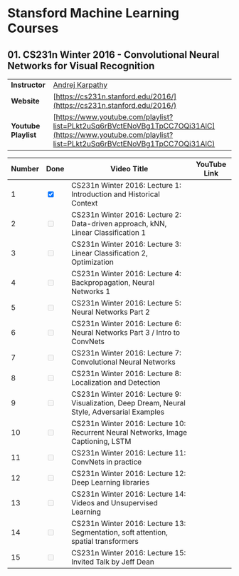 # Stansford Machine Learning Courses


## 01. CS231n Winter 2016 - Convolutional Neural Networks for Visual Recognition

| | |
|-|-|
| **Instructor**       | [Andrej Karpathy](https://karpathy.ai/)|
| **Website**          | [https://cs231n.stanford.edu/2016/](https://cs231n.stanford.edu/2016/)    |
| **Youtube Playlist** | [https://www.youtube.com/playlist?list=PLkt2uSq6rBVctENoVBg1TpCC7OQi31AlC](https://www.youtube.com/playlist?list=PLkt2uSq6rBVctENoVBg1TpCC7OQi31AlC) |


| Number | Done | Video Title                                                                 | YouTube Link |
|--------|------|------------------------------------------------------------------------------|--------------|
| 1      | <input type="checkbox" checked /> | CS231n Winter 2016: Lecture 1: Introduction and Historical Context           |              |
| 2      | <input type="checkbox" disabled /> | CS231n Winter 2016: Lecture 2: Data-driven approach, kNN, Linear Classification 1 |              |
| 3      | <input type="checkbox" disabled /> | CS231n Winter 2016: Lecture 3: Linear Classification 2, Optimization         |              |
| 4      | <input type="checkbox" disabled /> | CS231n Winter 2016: Lecture 4: Backpropagation, Neural Networks 1            |              |
| 5      | <input type="checkbox" disabled /> | CS231n Winter 2016: Lecture 5: Neural Networks Part 2                        |              |
| 6      | <input type="checkbox" disabled /> | CS231n Winter 2016: Lecture 6: Neural Networks Part 3 / Intro to ConvNets    |              |
| 7      | <input type="checkbox" disabled /> | CS231n Winter 2016: Lecture 7: Convolutional Neural Networks                 |              |
| 8      | <input type="checkbox" disabled /> | CS231n Winter 2016: Lecture 8: Localization and Detection                    |              |
| 9      | <input type="checkbox" disabled /> | CS231n Winter 2016: Lecture 9: Visualization, Deep Dream, Neural Style, Adversarial Examples |              |
| 10     | <input type="checkbox" disabled /> | CS231n Winter 2016: Lecture 10: Recurrent Neural Networks, Image Captioning, LSTM |              |
| 11     | <input type="checkbox" disabled /> | CS231n Winter 2016: Lecture 11: ConvNets in practice                         |              |
| 12     | <input type="checkbox" disabled /> | CS231n Winter 2016: Lecture 12: Deep Learning libraries                      |              |
| 13     | <input type="checkbox" disabled /> | CS231n Winter 2016: Lecture 14: Videos and Unsupervised Learning             |              |
| 14     | <input type="checkbox" disabled /> | CS231n Winter 2016: Lecture 13: Segmentation, soft attention, spatial transformers |              |
| 15     | <input type="checkbox" disabled /> | CS231n Winter 2016: Lecture 15: Invited Talk by Jeff Dean                    |              |







